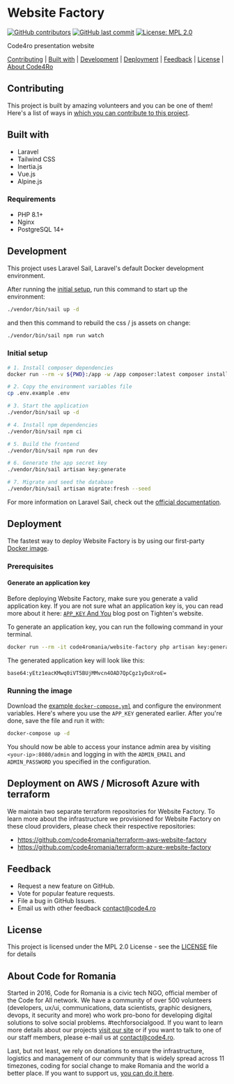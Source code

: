 # Website Factory

[![GitHub contributors](https://img.shields.io/github/contributors/code4romania/website-factory.svg?style=for-the-badge)](https://github.com/code4romania/website-factory/graphs/contributors) [![GitHub last commit](https://img.shields.io/github/last-commit/code4romania/website-factory.svg?style=for-the-badge)](https://github.com/code4romania/website-factory/commits/master) [![License: MPL 2.0](https://img.shields.io/badge/license-MPL%202.0-brightgreen.svg?style=for-the-badge)](https://opensource.org/licenses/MPL-2.0)

Code4ro presentation website

[Contributing](#contributing) | [Built with](#built-with) | [Development](#development) | [Deployment](#deployment) | [Feedback](#feedback) | [License](#license) | [About Code4Ro](#about-code4ro)

## Contributing

This project is built by amazing volunteers and you can be one of them! Here's a list of ways in [which you can contribute to this project](https://github.com/code4romania/.github/blob/main/CONTRIBUTING.md).

## Built with
-   Laravel
-   Tailwind CSS
-   Inertia.js
-   Vue.js
-   Alpine.js

### Requirements
-   PHP 8.1+
-   Nginx
-   PostgreSQL 14+

## Development
This project uses Laravel Sail, Laravel's default Docker development environment.

After running the [initial setup](#initial-setup), run this command to start up the environment:
```sh
./vendor/bin/sail up -d
```

and then this command to rebuild the css / js assets on change:

```sh
./vendor/bin/sail npm run watch
```

### Initial setup

```sh
# 1. Install composer dependencies
docker run --rm -v ${PWD}:/app -w /app composer:latest composer install --ignore-platform-reqs --no-scripts --no-interaction --prefer-dist --optimize-autoloader

# 2. Copy the environment variables file
cp .env.example .env

# 3. Start the application
./vendor/bin/sail up -d

# 4. Install npm dependencies
./vendor/bin/sail npm ci

# 5. Build the frontend
./vendor/bin/sail npm run dev

# 6. Generate the app secret key
./vendor/bin/sail artisan key:generate

# 7. Migrate and seed the database
./vendor/bin/sail artisan migrate:fresh --seed
```

For more information on Laravel Sail, check out the [official documentation](https://laravel.com/docs/9.x/sail).

## Deployment

The fastest way to deploy Website Factory is by using our first-party [Docker image](https://hub.docker.com/r/code4romania/website-factory).

### Prerequisites

#### Generate an application key

Before deploying Website Factory, make sure you generate a valid application key. If you are not sure what an application key is, you can read more about it here: [`APP_KEY` And You](https://tighten.com/blog/app-key-and-you/) blog post on Tighten's website.

To generate an application key, you can run the following command in your terminal.

```sh
docker run --rm -it code4romania/website-factory php artisan key:generate --show
```

The generated application key will look like this:

```
base64:yEtz1eacKMwq0iVT5BUjMMvcn4OAD7QpCgz1yDoXroE=
```

### Running the image

Download the [example `docker-compose.yml`](docs/examples/docker-compose.yml) and configure the environment variables. Here's where you use the `APP_KEY` generated earlier. After you're done, save the file and run it with:

```sh
docker-compose up -d
```

You should now be able to access your instance admin area by visiting `<your-ip>:8080/admin` and logging in with the `ADMIN_EMAIL` and `ADMIN_PASSWORD` you specified in the configuration.


## Deployment on AWS / Microsoft Azure with terraform

We maintain two separate terraform repositories for Website Factory. To learn more about the infrastructure we provisioned for Website Factory on these cloud providers, please check their respective repositories:
- https://github.com/code4romania/terraform-aws-website-factory
- https://github.com/code4romania/terraform-azure-website-factory


## Feedback

-   Request a new feature on GitHub.
-   Vote for popular feature requests.
-   File a bug in GitHub Issues.
-   Email us with other feedback contact@code4.ro

## License

This project is licensed under the MPL 2.0 License - see the [LICENSE](LICENSE) file for details

## About Code for Romania

Started in 2016, Code for Romania is a civic tech NGO, official member of the Code for All network. We have a community of over 500 volunteers (developers, ux/ui, communications, data scientists, graphic designers, devops, it security and more) who work pro-bono for developing digital solutions to solve social problems. #techforsocialgood. If you want to learn more details about our projects [visit our site](https://www.code4.ro/en/) or if you want to talk to one of our staff members, please e-mail us at contact@code4.ro.

Last, but not least, we rely on donations to ensure the infrastructure, logistics and management of our community that is widely spread across 11 timezones, coding for social change to make Romania and the world a better place. If you want to support us, [you can do it here](https://code4.ro/en/donate/).
